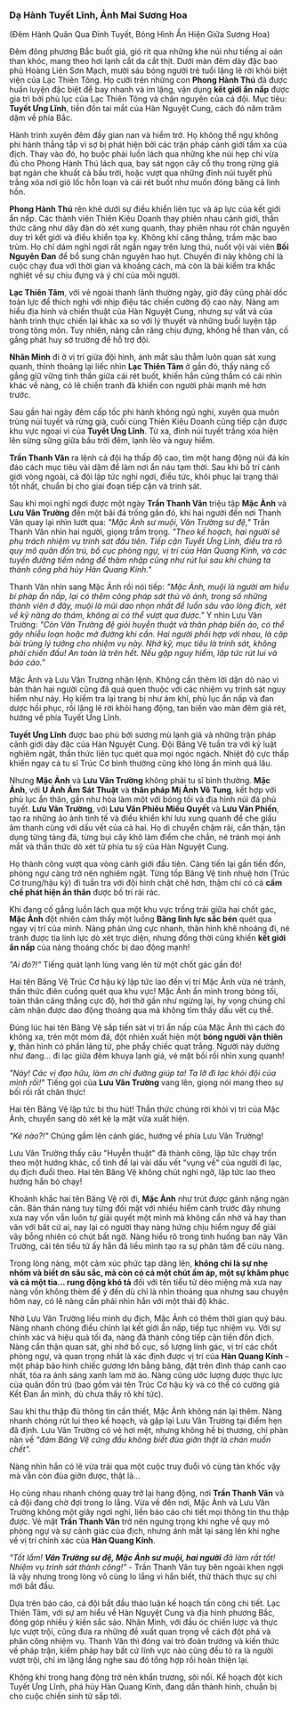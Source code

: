 ### Dạ Hành Tuyết Lĩnh, Ảnh Mai Sương Hoa

(Đêm Hành Quân Qua Đỉnh Tuyết, Bóng Hình Ẩn Hiện Giữa Sương Hoa)

Đêm đông phương Bắc buốt giá, gió rít qua những khe núi như tiếng ai oán than khóc, mang theo hơi lạnh cắt da cắt thịt. Dưới màn đêm dày đặc bao phủ Hoàng Liên Sơn Mạch, mười sáu bóng người trẻ tuổi lặng lẽ rời khỏi biệt viện của Lạc Thiên Tông. Họ cưỡi trên những con **Phong Hành Thú** đã được huấn luyện đặc biệt để bay nhanh và im lặng, vận dụng **kết giới ẩn nấp** được gia trì bởi phù lục của Lạc Thiên Tông và chân nguyên của cả đội. Mục tiêu: **Tuyết Ưng Lĩnh**, tiền đồn tai mắt của Hàn Nguyệt Cung, cách đó năm trăm dặm về phía Bắc.

Hành trình xuyên đêm đầy gian nan và hiểm trở. Họ không thể ngự không phi hành thẳng tắp vì sợ bị phát hiện bởi các trận pháp cảnh giới tầm xa của địch. Thay vào đó, họ buộc phải luồn lách qua những khe núi hẹp chỉ vừa đủ cho Phong Hành Thú lách qua, bay sát ngọn cây cổ thụ trong rừng già bạt ngàn che khuất cả bầu trời, hoặc vượt qua những đỉnh núi tuyết phủ trắng xóa nơi gió lốc hỗn loạn và cái rét buốt như muốn đóng băng cả linh hồn.

**Phong Hành Thú** rên khẽ dưới sự điều khiển liên tục và áp lực của kết giới ẩn nấp. Các thành viên Thiên Kiêu Doanh thay phiên nhau cảnh giới, thần thức căng như dây đàn dò xét xung quanh, thay phiên nhau rót chân nguyên duy trì kết giới và điều khiển tọa kỵ. Không khí căng thẳng, trầm mặc bao trùm. Họ chỉ dám nghỉ ngơi rất ngắn ngay trên lưng thú, nuốt vội vài viên **Bồi Nguyên Đan** để bổ sung chân nguyên hao hụt. Chuyến đi này không chỉ là cuộc chạy đua với thời gian và khoảng cách, mà còn là bài kiểm tra khắc nghiệt về sự chịu đựng và ý chí của mỗi người.

**Lạc Thiên Tâm**, với vẻ ngoài thanh lãnh thường ngày, giờ đây cũng phải dốc toàn lực để thích nghi với nhịp điệu tác chiến cường độ cao này. Nàng am hiểu địa hình và chiến thuật của Hàn Nguyệt Cung, nhưng sự vất vả của hành trình thực chiến lại khác xa so với lý thuyết và những buổi luyện tập trong tông môn. Tuy nhiên, nàng cắn răng chịu đựng, không hề than vãn, cố gắng phát huy sở trường để hỗ trợ đội.

**Nhân Minh** đi ở vị trí giữa đội hình, ánh mắt sâu thẳm luôn quan sát xung quanh, thỉnh thoảng lại liếc nhìn **Lạc Thiên Tâm** ở gần đó, thấy nàng cố gắng giữ vững tinh thần giữa cái rét buốt, khiến hắn cũng thầm có cái nhìn khác về nàng, có lẽ chiến tranh đã khiến con người phải mạnh mẽ hơn trước.

Sau gần hai ngày đêm cấp tốc phi hành không ngủ nghỉ, xuyên qua muôn trùng núi tuyết và rừng già, cuối cùng Thiên Kiêu Doanh cũng tiếp cận được khu vực ngoại vi của **Tuyết Ưng Lĩnh**. Từ xa, đỉnh núi tuyết trắng xóa hiện lên sừng sững giữa bầu trời đêm, lạnh lẽo và nguy hiểm.

**Trần Thanh Vân** ra lệnh cả đội hạ thấp độ cao, tìm một hang động núi đá kín đáo cách mục tiêu vài dặm để làm nơi ẩn náu tạm thời. Sau khi bố trí cảnh giới vòng ngoài, cả đội lập tức nghỉ ngơi, điều tức, khôi phục lại trạng thái tốt nhất, chuẩn bị cho giai đoạn tiếp cận và trinh sát.

Sau khi mọi nghỉ ngơi được một ngày **Trần Thanh Vân** triệu tập **Mặc Ảnh** và **Lưu Vân Trường** đến một bãi đá trống gần đó, khi hai người đến nơi Thanh Vân quay lại nhìn lướt qua: _"Mặc Ảnh sư muội, Vân Trường sư đệ,"_ Trần Thanh Vân nhìn hai người, giọng trầm trọng. _"Theo kế hoạch, hai người sẽ phụ trách nhiệm vụ trinh sát đầu tiên. Tiếp cận Tuyết Ưng Lĩnh, điều tra rõ quy mô quân đồn trú, bố cục phòng ngự, vị trí của Hàn Quang Kính, và các tuyến đường tiềm năng để thâm nhập cũng như rút lui sau khi chúng ta thành công phá hủy Hàn Quang Kính."_

Thanh Vân nhìn sang Mặc Ảnh rồi nói tiếp: _"Mặc Ảnh, muội là người am hiểu bí pháp ẩn nấp, lại có thêm công pháp sát thủ vô ảnh, trong số những thành viên ở đây, muội là mũi dao nhọn nhất để luồn sâu vào lòng địch, xét về kỹ năng do thám, không ai có thể vượt qua được."_ Y nhìn Lưu Vân Trường: _"Còn Vân Trường đệ giỏi huyễn thuật và thân pháp biến ảo, có thể gây nhiễu loạn hoặc mở đường khi cần. Hai người phối hợp với nhau, là cặp bài trùng lý tưởng cho nhiệm vụ này. Nhớ kỹ, mục tiêu là trinh sát, không phải chiến đấu! An toàn là trên hết. Nếu gặp nguy hiểm, lập tức rút lui và báo cáo."_

Mặc Ảnh và Lưu Vân Trường nhận lệnh. Không cần thêm lời dặn dò nào vì bản thân hai người cũng đã quá quen thuộc với các nhiệm vụ trinh sát nguy hiểm như này. Họ kiểm tra lại trang bị như ám khí, phù lục ẩn nấp và đan dược hồi phục, rồi lặng lẽ rời khỏi hang động, tan biến vào màn đêm giá rét, hướng về phía Tuyết Ưng Lĩnh.

**Tuyết Ưng Lĩnh** được bao phủ bởi sương mù lạnh giá và những trận pháp cảnh giới dày đặc của Hàn Nguyệt Cung. Đội Băng Vệ tuần tra với kỷ luật nghiêm ngặt, thần thức liên tục quét qua mọi ngóc ngách. Nhiệt độ cực thấp khiến ngay cả tu sĩ Trúc Cơ bình thường cũng khó lòng ẩn mình quá lâu.

Nhưng **Mặc Ảnh** và **Lưu Vân Trường** không phải tu sĩ bình thường. **Mặc Ảnh**, với **U Ảnh Ám Sát Thuật** và **thân pháp Mị Ảnh Vô Tung**, kết hợp với phù lục ẩn thân, gần như hòa làm một với bóng tối và địa hình núi đá phủ tuyết. **Lưu Vân Trường**, với **Lưu Vân Phiêu Miểu Quyết** và **Lưu Vân Phiến**, tạo ra những ảo ảnh tinh tế và điều khiển khí lưu xung quanh để che giấu âm thanh cùng với dấu vết của cả hai. Họ di chuyển chậm rãi, cẩn thận, tận dụng từng tảng đá, từng bụi cây khô làm điểm che chắn, né tránh mọi ánh mắt và thần thức dò xét từ phía tu sỹ của Hàn Nguyệt Cung.

Họ thành công vượt qua vòng cảnh giới đầu tiên. Càng tiến lại gần tiền đồn, phòng ngự càng trở nên nghiêm ngặt. Từng tốp Băng Vệ tinh nhuệ hơn (Trúc Cơ trung/hậu kỳ) đi tuần tra với đội hình chặt chẽ hơn, thậm chí có cả **cấm chế phát hiện ẩn thân** được bố trí rải rác.

Khi đang cố gắng luồn lách qua một khu vực trống trải giữa hai chốt gác, **Mặc Ảnh** đột nhiên cảm thấy một luồng **Băng linh lực sắc bén** quét qua ngay vị trí của mình. Nàng phản ứng cực nhanh, thân hình khẽ nhoáng đi, né tránh được tia linh lực dò xét trực diện, nhưng đồng thời cũng khiến **kết giới ẩn nấp** của nàng thoáng chốc bị dao động mạnh!

_"Ai đó?!"_ Tiếng quát lạnh lùng vang lên từ một chốt gác gần đó!

Hai tên Băng Vệ Trúc Cơ hậu kỳ lập tức lao đến vị trí Mặc Ảnh vừa né tránh, thần thức điên cuồng quét qua khu vực! Mặc Ảnh ẩn mình trong bóng tối, toàn thân căng thẳng cực độ, hơi thở gần như ngừng lại, hy vọng chúng chỉ cảm nhận được dao động thoáng qua mà không tìm thấy dấu vết cụ thể.

Đúng lúc hai tên Băng Vệ sắp tiến sát vị trí ẩn nấp của Mặc Ảnh thì cách đó không xa, trên một mỏm đá, đột nhiên xuất hiện một **bóng người vận thiên y**, thân hình có phần lãng tử, phe phẩy chiếc quạt trắng. Người này dường như đang... đi lạc giữa đêm khuya lạnh giá, vẻ mặt bối rối nhìn xung quanh!

_"Này! Các vị đạo hữu, làm ơn chỉ đường giúp ta! Ta lỡ đi lạc khỏi đội của mình rồi!"_ Tiếng gọi của **Lưu Vân Trường** vang lên, giọng nói mang theo sự bối rối rất chân thực!

Hai tên Băng Vệ lập tức bị thu hút! Thần thức chúng rời khỏi vị trí của Mặc Ảnh, chuyển sang dò xét kẻ lạ mặt vừa xuất hiện.

_"Kẻ nào?!"_ Chúng gầm lên cảnh giác, hướng về phía Lưu Vân Trường!

Lưu Vân Trường thấy câu "Huyễn thuật" đã thành công, lập tức chạy trốn theo một hướng khác, cố tình để lại vài dấu vết "vụng về" của người đi lạc, dụ địch đuổi theo. Hai tên Băng Vệ không chút nghi ngờ, lập tức lao theo hướng hắn bỏ chạy!

Khoảnh khắc hai tên Băng Vệ rời đi, **Mặc Ảnh** như trút được gánh nặng ngàn cân. Bản thân nàng tuy từng đối mặt với nhiều hiểm cảnh trước đây nhưng xưa nay vốn vẫn luôn tự giải quyết một mình mà không cần nhờ vả hay than vãn với bất cứ ai, nay lại có người thay nàng hứng chịu hiểm nguy để giải vây bỗng nhiên có chút bất ngờ. Nàng hiểu rõ trong tình huống ban nãy Vân Trường, cái tên tiểu tử ấy hắn đã liều mình tạo ra sự phân tâm để cứu nàng. 

Trong lòng nàng, một cảm xúc phức tạp dâng lên, **không chỉ là sự nhẹ nhõm và biết ơn sâu sắc, mà còn có cả một chút ấm áp, một sự khâm phục và cả một tia... rung động khó tả** đối với tên tiểu tử dẻo miệng mà xưa nay nàng vốn không thèm để ý đến dù chỉ là nhìn thoáng qua nhưng sau chuyện hôm nay, có lẽ nàng cần phải nhìn hắn với một thái độ khác.


Nhờ Lưu Vân Trường liều mình dụ địch, Mặc Ảnh có thêm thời gian quý báu. Nàng nhanh chóng điều chỉnh lại kết giới ẩn nấp, tiếp tục nhiệm vụ. Với sự chính xác và hiệu quả tối đa, nàng đã thành công tiếp cận tiền đồn địch. Nàng cẩn thận quan sát, ghi nhớ bố cục, số lượng lính gác, vị trí các chốt phòng ngự, và quan trọng nhất là xác định được vị trí của **Hàn Quang Kính** – một pháp bảo hình chiếc gương lớn bằng băng, đặt trên đỉnh tháp canh cao nhất, tỏa ra ánh sáng xanh lam mờ ảo. Nàng cũng ước lượng được thực lực của quân đồn trú (bao gồm vài tên Trúc Cơ hậu kỳ và có thể có cường giả Kết Đan ẩn mình, dù chưa thấy rõ khí tức).

Sau khi thu thập đủ thông tin cần thiết, Mặc Ảnh không nán lại thêm. Nàng nhanh chóng rút lui theo kế hoạch, và gặp lại Lưu Vân Trường tại điểm hẹn đã định. Lưu Vân Trường có vẻ hơi mệt, nhưng không hề bị thương, chỉ phàn nàn về _"đám Băng Vệ cứng đầu không biết đùa giỡn thật là chán muốn chết"._

Nàng nhìn hắn có lẽ vừa trải qua một cuộc truy đuổi vô cùng tàn khốc vậy mà vẫn còn đùa giỡn được, thật là...

Họ cùng nhau nhanh chóng quay trở lại hang động, nơi **Trần Thanh Vân** và cả đội đang chờ đợi trong lo lắng. Vừa về đến nơi, Mặc Ảnh và Lưu Vân Trường không một giây ngơi nghỉ, liền báo cáo chi tiết mọi thông tin thu thập được. Vẻ mặt **Trần Thanh Vân** trở nên ngưng trọng khi nghe về quy mô phòng ngự và sự cảnh giác của địch, nhưng ánh mắt lại sáng lên khi nghe về vị trí chính xác của **Hàn Quang Kính**.


_"Tốt lắm! **Vân Trường sư đệ, Mặc Ảnh sư muội, hai người** đã làm rất tốt! Nhiệm vụ trinh sát thành công!"_ - Trần Thanh Vân tuy bên ngoài khen ngợi là vậy nhưng trong lòng vô cùng lo lắng vì hắn biết, thử thách thực sự chỉ mới bắt đầu.

Dựa trên báo cáo, cả đội bắt đầu thảo luận kế hoạch tấn công chi tiết. Lạc Thiên Tâm, với sự am hiểu về Hàn Nguyệt Cung và địa hình phương Bắc, đóng góp nhiều ý kiến sắc sảo. Nhân Minh, với đầu óc chiến lược và thực lực vượt trội, cũng đưa ra những đề xuất quan trọng về cách đột phá và phân công nhiệm vụ. Thanh Vân thì đóng vai trò đoàn trưởng và kiến thức về pháp trận, kiếm pháp hay bất cứ lĩnh vực nào cũng đều tỏ ra là người vượt trội, chỉ im lặng lắng nghe sau đó tổng hợp rồi hoàn thiện lại.

Không khí trong hang động trở nên khẩn trương, sôi nổi. Kế hoạch đột kích Tuyết Ưng Lĩnh, phá hủy Hàn Quang Kính, đang dần thành hình, chuẩn bị cho cuộc chiến sinh tử sắp tới.

